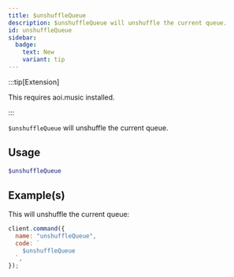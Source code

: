 ```yaml
---
title: $unshuffleQueue
description: $unshuffleQueue will unshuffle the current queue.
id: unshuffleQueue
sidebar: 
  badge:
    text: New
    variant: tip
---
```


:::tip[Extension]

This requires aoi.music installed.

:::

`$unshuffleQueue` will unshuffle the current queue.

## Usage

```php
$unshuffleQueue
```

## Example(s)

This will unshuffle the current queue:

```javascript
client.command({
  name: "unshuffleQueue",
  code: `
    $unshuffleQueue
  `,
});
```
